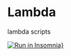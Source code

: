 # Lambda
lambda scripts

[![Run in Insomnia}](https://insomnia.rest/images/run.svg)](https://insomnia.rest/run/?label=Covid-19-Test&uri=https%3A%2F%2Fraw.githubusercontent.com%2FNicolasThiesen%2FLambda%2Fmaster%2FInsomnia%2Ftest-insomnia.json%3Ftoken%3DALZMPICEEXNT43BGEQ6WZXC6WAT22)
